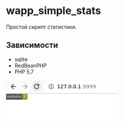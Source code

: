 # wapp_simple_stats

Простой скрипт статистики. 

## Зависимости

- sqlite
- RedBeanPHP
- PHP 5,7

![](/images/screenshot-01.png)